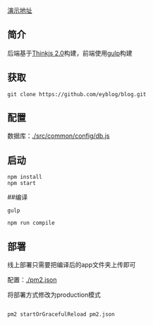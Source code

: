 
 [演示地址](https://hersface.com)  

## 简介  

 后端基于[Thinkjs 2.0](https://thinkjs.org/)构建，前端使用[gulp](http://www.gulpjs.com.cn/)构建

## 获取 

```
git clone https://github.com/eyblog/blog.git
```

## 配置  

数据库：[./src/common/config/db.js](https://github.com/eyblog/blog/blob/master/src/common/config/db.js)

## 启动 

```
npm install 
npm start
```

##编译

```
gulp 

npm run compile 
```

## 部署 

线上部署只需要把编译后的app文件夹上传即可

配置：[./pm2.json](https://github.com/eyblog/blog/blob/master/pm2.json)

将部署方式修改为production模式

```

pm2 startOrGracefulReload pm2.json 

```